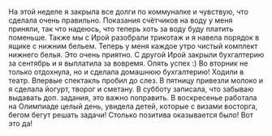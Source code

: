 На этой неделе я закрыла все долги по коммуналке и чувствую, что сделала очень правильно. Показания счётчиков на воду у меня приняли, так что надеюсь, что теперь хоть за воду буду платить поменьше.
Также мы с Ирой разобрали трикотаж и я навела порядок в ящике с нижним бельем. Теперь у меня каждое утро чистый комплект нижнего белья. Это очень приятно.
С другой Ирой закрыли бухгалтерию за сентябрь и я выплатила за вовремя. Опять успех :)
Во вторник не только отдохнула, но и сделала домашнюю бухгалтерию!
Ходили в театр. Впервые спектакль пробил до слез.
В пятницу привезли молоко и я сделала йогурт, творог и сметану.
В субботу записала, что забываю выдавать доп. задания, это важно поправить.
В воскресенье работала на Олимпиаде целый день, увидела детей, которые с визами восторга, бегом бегут решать задачи!
Столько позитива оказывается было! Вот это да!